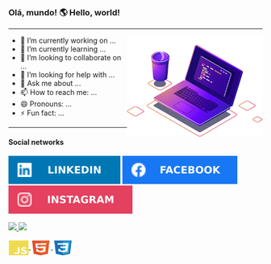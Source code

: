 ### Olá, mundo! 🌎 Hello, world!
---
<div>
<img height="200em" align="right" src="img/computer-illustration.png"/>

- 🔭 I’m currently working on ...
- 🌱 I’m currently learning ...
- 👯 I’m looking to collaborate on ...
- 🤔 I’m looking for help with ...
- 💬 Ask me about ...
- 📫 How to reach me: ...
- 😄 Pronouns: ...
- ⚡ Fun fact: ...
</div>

---
<div>
  
  #### Social networks
 <a href="https://www.linkedin.com/in/heder-matheus-a81990203/" target="_blank"><img src="img/linkedin.svg" target="_blank"></a>
 <a href="https://www.facebook.com/hederblz/" target="_blank"><img src="img/facebook.svg" target="_blank"></a>
 <a href="https://www.instagram.com/hederblz/" target="_blank"><img src="img/instagram.svg" target="_blank"></a>
  </div>
  
<div>
  <a href="https://github.com/Matheusblz">
  <img height="180em" src="https://github-readme-stats.vercel.app/api?username=hederblz&show_icons=true&theme=dark&include_all_commits=true&count_private=true"/>
  <img height="180em" src="https://github-readme-stats.vercel.app/api/top-langs/?username=hederblz&layout=compact&langs_count=7&theme=dark"/>
</div>
  
<div style="display: inline_block"><br>
  <img align="center"  height="30" width="40" src="img/javascript.svg">
  <img align="center"  height="30" width="40" src="img/html5.svg">
  <img align="center"  height="30" width="40" src="img/css3.svg">
</div>
